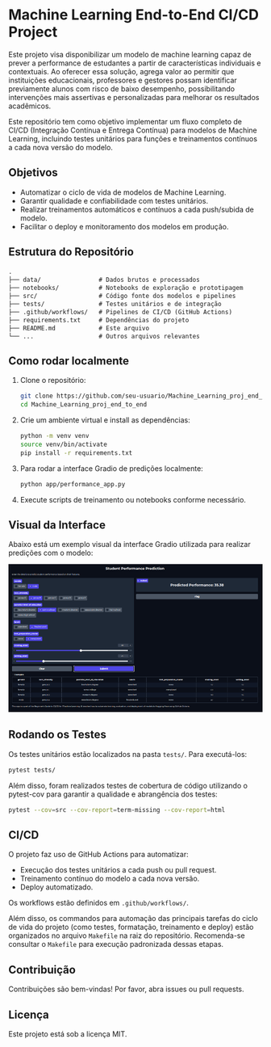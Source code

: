 # Machine Learning End-to-End CI/CD Project

Este projeto visa disponibilizar um modelo de machine learning capaz de prever a performance de estudantes a partir de características individuais e contextuais. Ao oferecer essa solução, agrega valor ao permitir que instituições educacionais, professores e gestores possam identificar previamente alunos com risco de baixo desempenho, possibilitando intervenções mais assertivas e personalizadas para melhorar os resultados acadêmicos.

Este repositório tem como objetivo implementar um fluxo completo de CI/CD (Integração Contínua e Entrega Contínua) para modelos de Machine Learning, incluindo testes unitários para funções e treinamentos contínuos a cada nova versão do modelo.


## Objetivos

- Automatizar o ciclo de vida de modelos de Machine Learning.
- Garantir qualidade e confiabilidade com testes unitários.
- Realizar treinamentos automáticos e contínuos a cada push/subida de modelo.
- Facilitar o deploy e monitoramento dos modelos em produção.

## Estrutura do Repositório

```
.
├── data/                # Dados brutos e processados
├── notebooks/           # Notebooks de exploração e prototipagem
├── src/                 # Código fonte dos modelos e pipelines
├── tests/               # Testes unitários e de integração
├── .github/workflows/   # Pipelines de CI/CD (GitHub Actions)
├── requirements.txt     # Dependências do projeto
├── README.md            # Este arquivo
└── ...                  # Outros arquivos relevantes
```

## Como rodar localmente

1. Clone o repositório:
   ```bash
   git clone https://github.com/seu-usuario/Machine_Learning_proj_end_to_end.git
   cd Machine_Learning_proj_end_to_end
   ```

2. Crie um ambiente virtual e install as dependências:
   ```bash
   python -m venv venv
   source venv/bin/activate
   pip install -r requirements.txt
   ```

3. Para rodar a interface Gradio de predições localmente:
   ```bash
   python app/performance_app.py
   ```

4. Execute scripts de treinamento ou notebooks conforme necessário.



## Visual da Interface

Abaixo está um exemplo visual da interface Gradio utilizada para realizar predições com o modelo:

![Exemplo da interface Gradio](img/print_UI.png)

## Rodando os Testes

Os testes unitários estão localizados na pasta `tests/`. Para executá-los:

```bash
pytest tests/
```

Além disso, foram realizados testes de cobertura de código utilizando o pytest-cov para garantir a qualidade e abrangência dos testes:

```bash
pytest --cov=src --cov-report=term-missing --cov-report=html
```

## CI/CD

O projeto faz uso de GitHub Actions para automatizar:

- Execução dos testes unitários a cada push ou pull request.
- Treinamento contínuo do modelo a cada nova versão.
- Deploy automatizado.

Os workflows estão definidos em `.github/workflows/`.

Além disso, os commandos para automação das principais tarefas do ciclo de vida do projeto (como testes, formatação, treinamento e deploy) estão organizados no arquivo `Makefile` na raiz do repositório. Recomenda-se consultar o `Makefile` para execução padronizada dessas etapas.


## Contribuição

Contribuições são bem-vindas! Por favor, abra issues ou pull requests.

## Licença

Este projeto está sob a licença MIT.